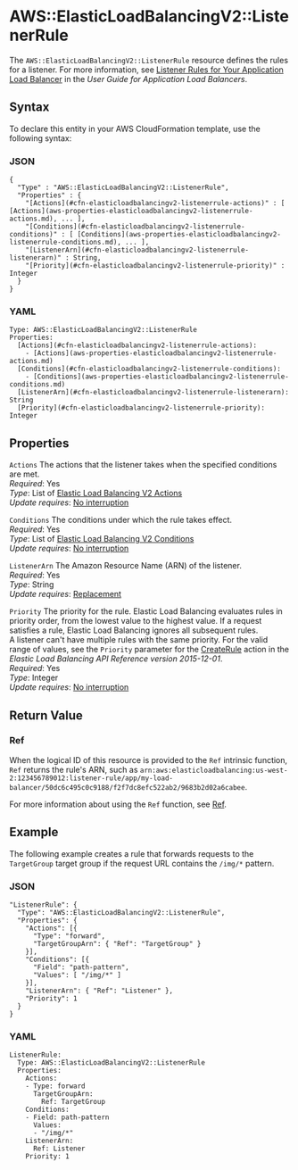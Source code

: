 # AWS::ElasticLoadBalancingV2::ListenerRule<a name="aws-resource-elasticloadbalancingv2-listenerrule"></a>

The `AWS::ElasticLoadBalancingV2::ListenerRule` resource defines the rules for a listener\. For more information, see [Listener Rules for Your Application Load Balancer](https://docs.aws.amazon.com/elasticloadbalancing/latest/application/listener-update-rules.html) in the *User Guide for Application Load Balancers*\.

## Syntax<a name="aws-resource-elasticloadbalancingv2-listenerrule-syntax"></a>

To declare this entity in your AWS CloudFormation template, use the following syntax:

### JSON<a name="aws-resource-elasticloadbalancingv2-listenerrule-syntax.json"></a>

```
{
  "Type" : "AWS::ElasticLoadBalancingV2::ListenerRule",
  "Properties" : {
    "[Actions](#cfn-elasticloadbalancingv2-listenerrule-actions)" : [ [Actions](aws-properties-elasticloadbalancingv2-listenerrule-actions.md), ... ],
    "[Conditions](#cfn-elasticloadbalancingv2-listenerrule-conditions)" : [ [Conditions](aws-properties-elasticloadbalancingv2-listenerrule-conditions.md), ... ],
    "[ListenerArn](#cfn-elasticloadbalancingv2-listenerrule-listenerarn)" : String,
    "[Priority](#cfn-elasticloadbalancingv2-listenerrule-priority)" : Integer
  }
}
```

### YAML<a name="aws-resource-elasticloadbalancingv2-listenerrule-syntax.yaml"></a>

```
Type: AWS::ElasticLoadBalancingV2::ListenerRule
Properties:
  [Actions](#cfn-elasticloadbalancingv2-listenerrule-actions):
    - [Actions](aws-properties-elasticloadbalancingv2-listenerrule-actions.md)
  [Conditions](#cfn-elasticloadbalancingv2-listenerrule-conditions):
    - [Conditions](aws-properties-elasticloadbalancingv2-listenerrule-conditions.md)
  [ListenerArn](#cfn-elasticloadbalancingv2-listenerrule-listenerarn): String
  [Priority](#cfn-elasticloadbalancingv2-listenerrule-priority): Integer
```

## Properties<a name="w2922ab1c21c10d120c23b7"></a>

`Actions`  <a name="cfn-elasticloadbalancingv2-listenerrule-actions"></a>
The actions that the listener takes when the specified conditions are met\.  
*Required*: Yes  
*Type*: List of [Elastic Load Balancing V2 Actions](aws-properties-elasticloadbalancingv2-listenerrule-actions.md)  
*Update requires*: [No interruption](using-cfn-updating-stacks-update-behaviors.md#update-no-interrupt)

`Conditions`  <a name="cfn-elasticloadbalancingv2-listenerrule-conditions"></a>
The conditions under which the rule takes effect\.  
*Required*: Yes  
*Type*: List of [Elastic Load Balancing V2 Conditions](aws-properties-elasticloadbalancingv2-listenerrule-conditions.md)  
*Update requires*: [No interruption](using-cfn-updating-stacks-update-behaviors.md#update-no-interrupt)

`ListenerArn`  <a name="cfn-elasticloadbalancingv2-listenerrule-listenerarn"></a>
The Amazon Resource Name \(ARN\) of the listener\.  
*Required*: Yes  
*Type*: String  
*Update requires*: [Replacement](using-cfn-updating-stacks-update-behaviors.md#update-replacement)

`Priority`  <a name="cfn-elasticloadbalancingv2-listenerrule-priority"></a>
The priority for the rule\. Elastic Load Balancing evaluates rules in priority order, from the lowest value to the highest value\. If a request satisfies a rule, Elastic Load Balancing ignores all subsequent rules\.  
A listener can't have multiple rules with the same priority\.
For the valid range of values, see the `Priority` parameter for the [CreateRule](https://docs.aws.amazon.com/elasticloadbalancing/latest/APIReference/API_CreateRule.html) action in the *Elastic Load Balancing API Reference version 2015\-12\-01*\.  
*Required*: Yes  
*Type*: Integer  
*Update requires*: [No interruption](using-cfn-updating-stacks-update-behaviors.md#update-no-interrupt)

## Return Value<a name="w2922ab1c21c10d120c23b9"></a>

### Ref<a name="w2922ab1c21c10d120c23b9b2"></a>

When the logical ID of this resource is provided to the `Ref` intrinsic function, `Ref` returns the rule's ARN, such as `arn:aws:elasticloadbalancing:us-west-2:123456789012:listener-rule/app/my-load-balancer/50dc6c495c0c9188/f2f7dc8efc522ab2/9683b2d02a6cabee`\.

For more information about using the `Ref` function, see [Ref](intrinsic-function-reference-ref.md)\.

## Example<a name="w2922ab1c21c10d120c23c11"></a>

The following example creates a rule that forwards requests to the `TargetGroup` target group if the request URL contains the `/img/*` pattern\.

### JSON<a name="aws-resource-elasticloadbalancingv2-listenerrule-example.json"></a>

```
"ListenerRule": {
  "Type": "AWS::ElasticLoadBalancingV2::ListenerRule",
  "Properties": {
    "Actions": [{
      "Type": "forward",
      "TargetGroupArn": { "Ref": "TargetGroup" }
    }],
    "Conditions": [{
      "Field": "path-pattern",
      "Values": [ "/img/*" ]
    }],
    "ListenerArn": { "Ref": "Listener" },
    "Priority": 1
  }
}
```

### YAML<a name="aws-resource-elasticloadbalancingv2-listenerrule-example.yaml"></a>

```
ListenerRule:
  Type: AWS::ElasticLoadBalancingV2::ListenerRule
  Properties:
    Actions:
    - Type: forward
      TargetGroupArn:
        Ref: TargetGroup
    Conditions:
    - Field: path-pattern
      Values:
      - "/img/*"
    ListenerArn:
      Ref: Listener
    Priority: 1
```